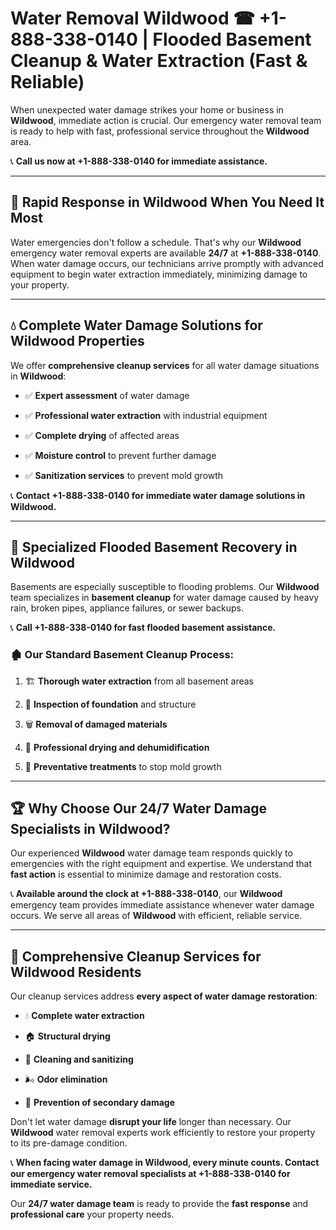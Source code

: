 # Water Removal Wildwood ☎ +1-888-338-0140 | Flooded Basement Cleanup & Water Extraction (Fast & Reliable)

When unexpected water damage strikes your home or business in **Wildwood**, immediate action is crucial. Our emergency water removal team is ready to help with fast, professional service throughout the **Wildwood** area. 

📞 **Call us now at +1-888-338-0140 for immediate assistance.**
---
## 🚀 Rapid Response in Wildwood When You Need It Most
Water emergencies don't follow a schedule. That's why our **Wildwood** emergency water removal experts are available **24/7** at **+1-888-338-0140**. When water damage occurs, our technicians arrive promptly with advanced equipment to begin water extraction immediately, minimizing damage to your property.
---
## 💧 Complete Water Damage Solutions for Wildwood Properties
We offer **comprehensive cleanup services** for all water damage situations in **Wildwood**:
- ✅ **Expert assessment** of water damage  
- ✅ **Professional water extraction** with industrial equipment  
- ✅ **Complete drying** of affected areas  
- ✅ **Moisture control** to prevent further damage  
- ✅ **Sanitization services** to prevent mold growth  
📞 **Contact +1-888-338-0140 for immediate water damage solutions in Wildwood.**
---
## 🌊 Specialized Flooded Basement Recovery in Wildwood
Basements are especially susceptible to flooding problems. Our **Wildwood** team specializes in **basement cleanup** for water damage caused by heavy rain, broken pipes, appliance failures, or sewer backups. 
📞 **Call +1-888-338-0140 for fast flooded basement assistance.**
### 🏚️ Our Standard Basement Cleanup Process:
1. 🏗️ **Thorough water extraction** from all basement areas  
2. 🔎 **Inspection of foundation** and structure  
3. 🗑️ **Removal of damaged materials**  
4. 💨 **Professional drying and dehumidification**  
5. 🚫 **Preventative treatments** to stop mold growth  
---
## 🏆 Why Choose Our 24/7 Water Damage Specialists in Wildwood?
Our experienced **Wildwood** water damage team responds quickly to emergencies with the right equipment and expertise. We understand that **fast action** is essential to minimize damage and restoration costs.
📞 **Available around the clock at +1-888-338-0140**, our **Wildwood** emergency team provides immediate assistance whenever water damage occurs. We serve all areas of **Wildwood** with efficient, reliable service.
---
## 🧹 Comprehensive Cleanup Services for Wildwood Residents
Our cleanup services address **every aspect of water damage restoration**:
- 💧 **Complete water extraction**  
- 🏠 **Structural drying**  
- 🧼 **Cleaning and sanitizing**  
- 🌬️ **Odor elimination**  
- 🚫 **Prevention of secondary damage**  
Don't let water damage **disrupt your life** longer than necessary. Our **Wildwood** water removal experts work efficiently to restore your property to its pre-damage condition.
📞 **When facing water damage in Wildwood, every minute counts. Contact our emergency water removal specialists at +1-888-338-0140 for immediate service.**
Our **24/7 water damage team** is ready to provide the **fast response** and **professional care** your property needs.

